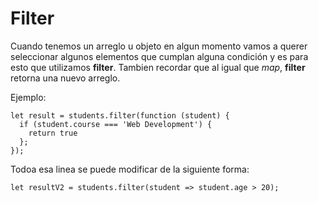 # Filter

Cuando tenemos un arreglo u objeto en algun momento vamos a  querer seleccionar algunos elementos que cumplan alguna condición y es para esto que utilizamos **filter**. Tambien recordar que al igual que _map_, **filter** retorna una nuevo arreglo.

Ejemplo:
~~~
let result = students.filter(function (student) {
  if (student.course === 'Web Development') {
    return true
  };
});
~~~
Todoa esa linea se puede modificar de la siguiente forma:
~~~
let resultV2 = students.filter(student => student.age > 20);

